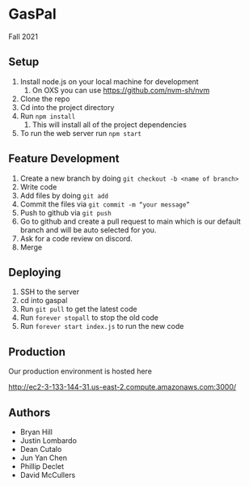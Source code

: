 # GasPal
Fall 2021

## Setup
1. Install node.js on your local machine for development
    1. On OXS you can use https://github.com/nvm-sh/nvm 
2. Clone the repo
3. Cd into the project directory
4. Run `npm install`
    1. This will install all of the project dependencies
5. To run the web server run `npm start`

## Feature Development
1. Create a new branch by doing `git checkout -b <name of branch>`
2. Write code
3. Add files by doing `git add`
4. Commit the files via `git commit -m “your message”`
5. Push to github via `git push`
6. Go to github and create a pull request to main which is our default branch and will be auto selected for you.
7. Ask for a code review on discord.
8. Merge

## Deploying
1. SSH to the server
2. cd into gaspal
3. Run `git pull` to get the latest code
4. Run `forever stopall` to stop the old code
5. Run `forever start index.js` to run the new code

## Production
Our production environment is hosted here 

​​http://ec2-3-133-144-31.us-east-2.compute.amazonaws.com:3000/ 

## Authors
- Bryan Hill
- Justin Lombardo
- Dean Cutalo
- Jun Yan Chen
- Phillip Declet
- David McCullers
